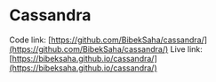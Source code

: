 # Cassandra
Code link: [https://github.com/BibekSaha/cassandra/](https://github.com/BibekSaha/cassandra/)
Live link: [https://bibeksaha.github.io/cassandra/](https://bibeksaha.github.io/cassandra/)
